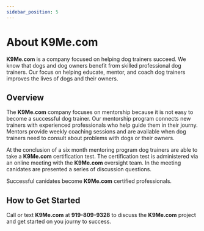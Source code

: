 ```yaml
---
sidebar_position: 5
---
```

# About K9Me.com
**K9Me.com** is a company focused on helping dog trainers succeed. We know that
dogs and dog owners benefit from skilled professional dog trainers. Our focus
on helping educate, mentor, and coach dog trainers improves the lives of dogs
and their owners.

## Overview
The **K9Me.com** company focuses on mentorship because it is not easy to become
a successful dog trainer. Our mentorship program connects new trainers with
experienced professionals who help guide them in their journy. Mentors provide
weekly coaching sessions and are available when dog trainers need to consult
about problems with dogs or their owners.

At the conclusion of a six month mentoring program dog trainers are able to
take a **K9Me.com** certification test. The certification test is administered
via an online meeting with the **K9Me.com** oversight team. In the meeting
canidates are presented a series of discussion questions.

Successful canidates become **K9Me.com** certified professionals.

## How to Get Started
Call or text **K9Me.com** at **919-809-9328** to discuss the **K9Me.com**
project and get started on you journy to success.
